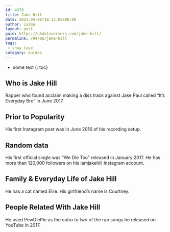 ```yaml
---
id: 4970
title: Jake Hill
date: 2021-04-06T18:13:03+00:00
author: Laima
layout: post
guid: https://ukdataservers.com/jake-hill/
permalink: /04/06/jake-hill
tags:
 - show love
category: Guides
---
```


* some text
{: toc}


## Who is Jake Hill
                  
                  
                  
Rapper who found acclaim making a diss track against Jake Paul called &#8220;It&#8217;s Everyday Bro&#8221; in June 2017. 
                  
              
            
              
            
                
                
                
## Prior to Popularity
                  
                  
                  
His first Instagram post was in June 2016 of his recording setup.
                  
              
            
              
            
                
                
                
## Random data
                  
                  
                  
His first official single was &#8220;We Die Too&#8221; released in January 2017. He has more than 120,000 followers on his iamjakehill Instagram account. 
                  
              
            
              
            
                
                
                
## Family & Everyday Life of Jake Hill
                  
                  
                  
He has a cat named Ellie. His girlfriend&#8217;s name is Courtney.
                  
              
            
              
            
                
                
                
## People Related With Jake Hill
                  
                  
                  
He used PewDiePie as the outro to two of the rap songs he released on YouTube in 2017.
                  
              
            
              
            
                
              
            
              
              
            
            
              
            
          
          
          